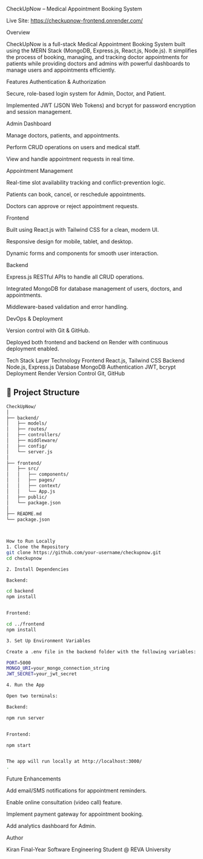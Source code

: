 CheckUpNow – Medical Appointment Booking System

Live Site: https://checkupnow-frontend.onrender.com/

Overview

CheckUpNow is a full-stack Medical Appointment Booking System built using the MERN Stack (MongoDB, Express.js, React.js, Node.js).
It simplifies the process of booking, managing, and tracking doctor appointments for patients while providing doctors and admins with powerful dashboards to manage users and appointments efficiently.

Features
Authentication & Authorization

Secure, role-based login system for Admin, Doctor, and Patient.

Implemented JWT (JSON Web Tokens) and bcrypt for password encryption and session management.

Admin Dashboard

Manage doctors, patients, and appointments.

Perform CRUD operations on users and medical staff.

View and handle appointment requests in real time.

Appointment Management

Real-time slot availability tracking and conflict-prevention logic.

Patients can book, cancel, or reschedule appointments.

Doctors can approve or reject appointment requests.

Frontend

Built using React.js with Tailwind CSS for a clean, modern UI.

Responsive design for mobile, tablet, and desktop.

Dynamic forms and components for smooth user interaction.

Backend

Express.js RESTful APIs to handle all CRUD operations.

Integrated MongoDB for database management of users, doctors, and appointments.

Middleware-based validation and error handling.

DevOps & Deployment

Version control with Git & GitHub.

Deployed both frontend and backend on Render with continuous deployment enabled.

Tech Stack
Layer	Technology
Frontend	React.js, Tailwind CSS
Backend	Node.js, Express.js
Database	MongoDB
Authentication	JWT, bcrypt
Deployment	Render
Version Control	Git, GitHub

## 📂 Project Structure

```bash
CheckUpNow/
│
├── backend/
│   ├── models/
│   ├── routes/
│   ├── controllers/
│   ├── middleware/
│   ├── config/
│   └── server.js
│
├── frontend/
│   ├── src/
│   │   ├── components/
│   │   ├── pages/
│   │   ├── context/
│   │   └── App.js
│   ├── public/
│   └── package.json
│
├── README.md
└── package.json



How to Run Locally
1. Clone the Repository
git clone https://github.com/your-username/checkupnow.git
cd checkupnow

2. Install Dependencies

Backend:

cd backend
npm install


Frontend:

cd ../frontend
npm install

3. Set Up Environment Variables

Create a .env file in the backend folder with the following variables:

PORT=5000
MONGO_URI=your_mongo_connection_string
JWT_SECRET=your_jwt_secret

4. Run the App

Open two terminals:

Backend:

npm run server


Frontend:

npm start


The app will run locally at http://localhost:3000/
.
```
Future Enhancements

Add email/SMS notifications for appointment reminders.

Enable online consultation (video call) feature.

Implement payment gateway for appointment booking.

Add analytics dashboard for Admin.

Author

Kiran
Final-Year Software Engineering Student @ REVA University

